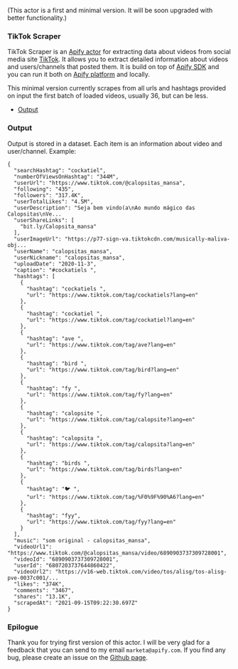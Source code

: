 (This actor is a first and minimal version. It will be soon upgraded with better functionality.)

### TikTok Scraper

TikTok Scraper is an [Apify actor](https://apify.com/actors) for extracting data about videos from social media site [TikTok](https://www.tiktok.com/).
It allows you to extract detailed information about videos and users/channels that posted them.
It is build on top of [Apify SDK](https://sdk.apify.com/) and you can run it both on [Apify platform](https://my.apify.com) and locally.


This minimal version currently scrapes from all urls and hashtags provided on input the first batch of loaded videos, usually 36, but can be less.

- [Output](#output)

### Output

Output is stored in a dataset. Each item is an information about video and user/channel. Example:

```
{
  "searchHashtag": "cockatiel",
  "numberOfViewsOnHashtag": "344M",
  "userUrl": "https://www.tiktok.com/@calopsitas_mansa",
  "following": "435",
  "followers": "317.4K",
  "userTotalLikes": "4.5M",
  "userDescription": "Seja bem vindo(a\nAo mundo mágico das Calopsitas\nVe...
  "userShareLinks": [
    "bit.ly/Calopsita_mansa"
  ],
  "userImageUrl": "https://p77-sign-va.tiktokcdn.com/musically-maliva-obj...
  "userName": "calopsitas_mansa",
  "userNickname": "calopsitas_mansa",
  "uploadDate": "2020-11-3",
  "caption": "#cockatiels ",
  "hashtags": [
    {
      "hashtag": "cockatiels ",
      "url": "https://www.tiktok.com/tag/cockatiels?lang=en"
    },
    {
      "hashtag": "cockatiel ",
      "url": "https://www.tiktok.com/tag/cockatiel?lang=en"
    },
    {
      "hashtag": "ave ",
      "url": "https://www.tiktok.com/tag/ave?lang=en"
    },
    {
      "hashtag": "bird ",
      "url": "https://www.tiktok.com/tag/bird?lang=en"
    },
    {
      "hashtag": "fy ",
      "url": "https://www.tiktok.com/tag/fy?lang=en"
    },
    {
      "hashtag": "calopsite ",
      "url": "https://www.tiktok.com/tag/calopsite?lang=en"
    },
    {
      "hashtag": "calopsita ",
      "url": "https://www.tiktok.com/tag/calopsita?lang=en"
    },
    {
      "hashtag": "birds ",
      "url": "https://www.tiktok.com/tag/birds?lang=en"
    },
    {
      "hashtag": "🐦 ",
      "url": "https://www.tiktok.com/tag/%F0%9F%90%A6?lang=en"
    },
    {
      "hashtag": "fyy",
      "url": "https://www.tiktok.com/tag/fyy?lang=en"
    }
  ],
  "music": "som original - calopsitas_mansa",
  "videoUrl1": "https://www.tiktok.com/@calopsitas_mansa/video/6890903737309728001",
  "videoId": "6890903737309728001",
  "userId": "6807203737644860422",
  "videoUrl2": "https://v16-web.tiktok.com/video/tos/alisg/tos-alisg-pve-0037c001/...
  "likes": "374K",
  "comments": "3467",
  "shares": "13.1K",
  "scrapedAt": "2021-09-15T09:22:30.697Z"
}
```

### Epilogue
Thank you for trying first version of this actor.
I will be very glad for a feedback that you can send to my email `marketa@apify.com`.
If you find any bug, please create an issue on the [Github page](https://github.com/sauermar/Tiktok-Scraper/issues).

